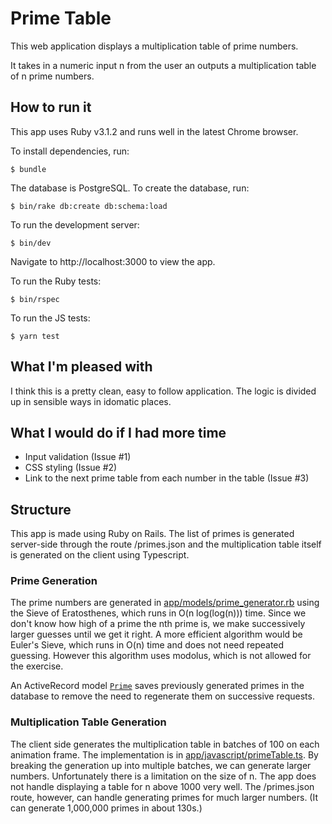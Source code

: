 # Prime Table

This web application displays a multiplication table of prime numbers.

It takes in a numeric input n from the user an outputs a multiplication table of n prime numbers.

## How to run it

This app uses Ruby v3.1.2 and runs well in the latest Chrome browser.

To install dependencies, run:

```console
$ bundle
```

The database is PostgreSQL. To create the database, run:

```console
$ bin/rake db:create db:schema:load
```

To run the development server:

```console
$ bin/dev
```

Navigate to http://localhost:3000 to view the app.

To run the Ruby tests:

```console
$ bin/rspec
```

To run the JS tests:

```console
$ yarn test
```

## What I'm pleased with

I think this is a pretty clean, easy to follow application. The logic is divided up in sensible ways
in idomatic places.

## What I would do if I had more time

- Input validation (Issue #1)
- CSS styling (Issue #2)
- Link to the next prime table from each number in the table (Issue #3)

## Structure

This app is made using Ruby on Rails. The list of primes is generated server-side through the route
/primes.json and the multiplication table itself is generated on the client using Typescript.

### Prime Generation

The prime numbers are generated in
[app/models/prime_generator.rb](https://github.com/eoogbe/prime_table/blob/main/app/models/prime_generator.rb)
using the Sieve of Eratosthenes, which runs in O(n log(log(n))) time. Since we don't know how high
of a prime the nth prime is, we make successively larger guesses until we get it right. A more
efficient algorithm would be Euler's Sieve, which runs in O(n) time and does not need repeated
guessing. However this algorithm uses modolus, which is not allowed for the exercise.

An ActiveRecord model [`Prime`](https://github.com/eoogbe/prime_table/blob/main/app/models/prime.rb)
saves previously generated primes in the database to remove the need to regenerate them on
successive requests.

### Multiplication Table Generation

The client side generates the multiplication table in batches of 100 on each animation frame. The
implementation is in
[app/javascript/primeTable.ts](https://github.com/eoogbe/prime_table/blob/main/app/javascript/primeTable.ts).
By breaking the generation up into multiple batches, we can generate larger numbers. Unfortunately
there is a limitation on the size of n. The app does not handle displaying a table for n above 1000
very well. The /primes.json route, however, can handle generating primes for much larger numbers.
(It can generate 1,000,000 primes in about 130s.)
